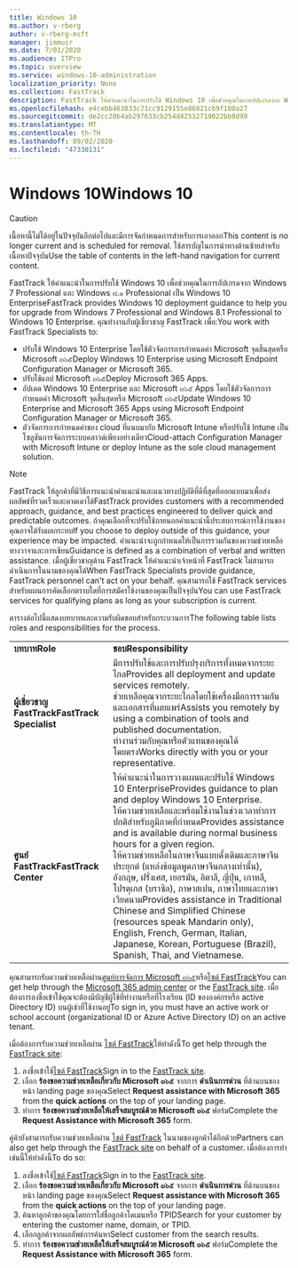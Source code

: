 ```yaml
---
title: Windows 10
ms.author: v-rberg
author: v-rberg-msft
manager: jimmuir
ms.date: 7/01/2020
ms.audience: ITPro
ms.topic: overview
ms.service: windows-10-administration
localization_priority: None
ms.collection: FastTrack
description: FastTrack ให้คำแนะนำในการปรับใช้ Windows 10 เพื่อช่วยคุณในการอัปเกรดจาก Windows 7 Professional และ Windows ๘.๑ Professional เป็น Windows 10 Enterprise
ms.openlocfilehash: e4cebb463833c71cc9129155e86821c69f180a27
ms.sourcegitcommit: de2cc20b4ab297633cb254d42532719022bb8d99
ms.translationtype: MT
ms.contentlocale: th-TH
ms.lasthandoff: 09/02/2020
ms.locfileid: "47338131"
---
```

# <a name="windows-10"></a><span data-ttu-id="7530f-103">Windows 10</span><span class="sxs-lookup"><span data-stu-id="7530f-103">Windows 10</span></span>

> [!CAUTION]
> <span data-ttu-id="7530f-104">เนื้อหานี้ไม่ได้อยู่ในปัจจุบันอีกต่อไปและมีการจัดกำหนดการสำหรับการเอาออก</span><span class="sxs-lookup"><span data-stu-id="7530f-104">This content is no longer current and is scheduled for removal.</span></span> <span data-ttu-id="7530f-105">ใช้สารบัญในการนำทางด้านซ้ายสำหรับเนื้อหาปัจจุบัน</span><span class="sxs-lookup"><span data-stu-id="7530f-105">Use the table of contents in the left-hand navigation for current content.</span></span>

<span data-ttu-id="7530f-106">FastTrack ให้คำแนะนำในการปรับใช้ Windows 10 เพื่อช่วยคุณในการอัปเกรดจาก Windows 7 Professional และ Windows ๘.๑ Professional เป็น Windows 10 Enterprise</span><span class="sxs-lookup"><span data-stu-id="7530f-106">FastTrack provides Windows 10 deployment guidance to help you for upgrade from Windows 7 Professional and Windows 8.1 Professional to Windows 10 Enterprise.</span></span> <span data-ttu-id="7530f-107">คุณทำงานกับผู้เชี่ยวชาญ FastTrack เพื่อ:</span><span class="sxs-lookup"><span data-stu-id="7530f-107">You work with FastTrack Specialists to:</span></span>

- <span data-ttu-id="7530f-108">ปรับใช้ Windows 10 Enterprise โดยใช้ตัวจัดการการกำหนดค่า Microsoft จุดสิ้นสุดหรือ Microsoft ๓๖๕</span><span class="sxs-lookup"><span data-stu-id="7530f-108">Deploy Windows 10 Enterprise using Microsoft Endpoint Configuration Manager or Microsoft 365.</span></span>
- <span data-ttu-id="7530f-109">ปรับใช้แอป Microsoft ๓๖๕</span><span class="sxs-lookup"><span data-stu-id="7530f-109">Deploy Microsoft 365 Apps.</span></span> 
- <span data-ttu-id="7530f-110">อัปเดต Windows 10 Enterprise และ Microsoft ๓๖๕ Apps โดยใช้ตัวจัดการการกำหนดค่า Microsoft จุดสิ้นสุดหรือ Microsoft ๓๖๕</span><span class="sxs-lookup"><span data-stu-id="7530f-110">Update Windows 10 Enterprise and Microsoft 365 Apps using Microsoft Endpoint Configuration Manager or Microsoft 365.</span></span>
- <span data-ttu-id="7530f-111">ตัวจัดการการกำหนดค่าของ cloud ที่แนบมากับ Microsoft Intune หรือปรับใช้ Intune เป็นโซลูชันการจัดการระบบคลาวด์เพียงอย่างเดียว</span><span class="sxs-lookup"><span data-stu-id="7530f-111">Cloud-attach Configuration Manager with Microsoft Intune or deploy Intune as the sole cloud management solution.</span></span>
  
> [!NOTE]
> <span data-ttu-id="7530f-112">FastTrack ให้ลูกค้าที่มีวิธีการแนะนำคำแนะนำและแนวทางปฏิบัติที่ดีที่สุดที่ออกแบบมาเพื่อส่งผลลัพธ์ที่รวดเร็วและคาดเดาได้</span><span class="sxs-lookup"><span data-stu-id="7530f-112">FastTrack provides customers with a recommended approach, guidance, and best practices engineered to deliver quick and predictable outcomes.</span></span> <span data-ttu-id="7530f-113">ถ้าคุณเลือกที่จะปรับใช้ภายนอกคำแนะนำนี้ประสบการณ์การใช้งานของคุณอาจได้รับผลกระทบ</span><span class="sxs-lookup"><span data-stu-id="7530f-113">If you choose to deploy outside of this guidance, your experience may be impacted.</span></span> <span data-ttu-id="7530f-114">คำแนะนำจะถูกกำหนดให้เป็นการรวมกันของความช่วยเหลือทางวาจาและการเขียน</span><span class="sxs-lookup"><span data-stu-id="7530f-114">Guidance is defined as a combination of verbal and written assistance.</span></span> <span data-ttu-id="7530f-115">เมื่อผู้เชี่ยวชาญด้าน FastTrack ให้คำแนะนำเจ้าหน้าที่ FastTrack ไม่สามารถดำเนินการในนามของคุณได้</span><span class="sxs-lookup"><span data-stu-id="7530f-115">When FastTrack Specialists provide guidance, FastTrack personnel can't act on your behalf.</span></span> <span data-ttu-id="7530f-116">คุณสามารถใช้ FastTrack services สำหรับแผนการคัดเลือกตราบใดที่การสมัครใช้งานของคุณเป็นปัจจุบัน</span><span class="sxs-lookup"><span data-stu-id="7530f-116">You can use FastTrack services for qualifying plans as long as your subscription is current.</span></span>  
    
<span data-ttu-id="7530f-117">ตารางต่อไปนี้แสดงบทบาทและความรับผิดชอบสำหรับกระบวนการ</span><span class="sxs-lookup"><span data-stu-id="7530f-117">The following table lists roles and responsibilities for the process.</span></span>

|||
|:-----|:-----|
|<span data-ttu-id="7530f-118">**บทบาท**</span><span class="sxs-lookup"><span data-stu-id="7530f-118">**Role**</span></span> <br/> |<span data-ttu-id="7530f-119">**ชอบ**</span><span class="sxs-lookup"><span data-stu-id="7530f-119">**Responsibility**</span></span> <br/> |
|<span data-ttu-id="7530f-120">**ผู้เชี่ยวชาญ FastTrack**</span><span class="sxs-lookup"><span data-stu-id="7530f-120">**FastTrack Specialist**</span></span> <br/> |<span data-ttu-id="7530f-121">มีการปรับใช้และการปรับปรุงบริการทั้งหมดจากระยะไกล</span><span class="sxs-lookup"><span data-stu-id="7530f-121">Provides all deployment and update services remotely.</span></span>  <br/> <span data-ttu-id="7530f-122">ช่วยเหลือคุณจากระยะไกลโดยใช้เครื่องมือการรวมกันและเอกสารที่เผยแพร่</span><span class="sxs-lookup"><span data-stu-id="7530f-122">Assists you remotely by using a combination of tools and published documentation.</span></span> <br/> <span data-ttu-id="7530f-123">ทำงานร่วมกับคุณหรือตัวแทนของคุณได้โดยตรง</span><span class="sxs-lookup"><span data-stu-id="7530f-123">Works directly with you or your representative.</span></span>|
|<span data-ttu-id="7530f-124">**ศูนย์ FastTrack**</span><span class="sxs-lookup"><span data-stu-id="7530f-124">**FastTrack Center**</span></span>  <br/> |<span data-ttu-id="7530f-125">ให้คำแนะนำในการวางแผนและปรับใช้ Windows 10 Enterprise</span><span class="sxs-lookup"><span data-stu-id="7530f-125">Provides guidance to plan and deploy Windows 10 Enterprise.</span></span>   <br/> <span data-ttu-id="7530f-126">ให้ความช่วยเหลือและพร้อมใช้งานในช่วงเวลาทำการปกติสำหรับภูมิภาคที่กำหนด</span><span class="sxs-lookup"><span data-stu-id="7530f-126">Provides assistance and is available during normal business hours for a given region.</span></span> <br/> <span data-ttu-id="7530f-127">ให้ความช่วยเหลือในภาษาจีนแบบดั้งเดิมและภาษาจีนประยุกต์ (แหล่งข้อมูลพูดภาษาจีนกลางเท่านั้น), อังกฤษ, ฝรั่งเศส, เยอรมัน, อิตาลี, ญี่ปุ่น, เกาหลี, โปรตุเกส (บราซิล), ภาษาสเปน, ภาษาไทยและภาษาเวียดนาม</span><span class="sxs-lookup"><span data-stu-id="7530f-127">Provides assistance in Traditional Chinese and Simplified Chinese (resources speak Mandarin only), English, French, German, Italian, Japanese, Korean, Portuguese (Brazil), Spanish, Thai, and Vietnamese.</span></span>|
 
<span data-ttu-id="7530f-128">คุณสามารถรับความช่วยเหลือผ่าน[ศูนย์การจัดการ Microsoft ๓๖๕](https://go.microsoft.com/fwlink/?linkid=2032704)หรือ[ไซต์ FastTrack](https://go.microsoft.com/fwlink/?linkid=780698)</span><span class="sxs-lookup"><span data-stu-id="7530f-128">You can get help through the [Microsoft 365 admin center](https://go.microsoft.com/fwlink/?linkid=2032704) or the [FastTrack site](https://go.microsoft.com/fwlink/?linkid=780698).</span></span> <span data-ttu-id="7530f-129">เมื่อต้องการลงชื่อเข้าใช้คุณจะต้องมีบัญชีผู้ใช้ที่ทำงานหรือที่โรงเรียน (ID ขององค์กรหรือ active Directory ID) บนผู้เช่าที่ใช้งานอยู่</span><span class="sxs-lookup"><span data-stu-id="7530f-129">To sign in, you must have an active work or school account (organizational ID or Azure Active Directory ID) on an active tenant.</span></span> 

<span data-ttu-id="7530f-130">เมื่อต้องการรับความช่วยเหลือผ่าน [ไซต์ FastTrack](https://go.microsoft.com/fwlink/?linkid=780698)ให้ทำดังนี้</span><span class="sxs-lookup"><span data-stu-id="7530f-130">To get help through the [FastTrack site](https://go.microsoft.com/fwlink/?linkid=780698):</span></span> 
1.    <span data-ttu-id="7530f-131">ลงชื่อเข้าใช้[ไซต์ FastTrack](https://go.microsoft.com/fwlink/?linkid=780698)</span><span class="sxs-lookup"><span data-stu-id="7530f-131">Sign in to the [FastTrack site](https://go.microsoft.com/fwlink/?linkid=780698).</span></span> 
2.    <span data-ttu-id="7530f-132">เลือก **ร้องขอความช่วยเหลือเกี่ยวกับ Microsoft ๓๖๕** จากการ **ดำเนินการด่วน** ที่ด้านบนของหน้า landing page ของคุณ</span><span class="sxs-lookup"><span data-stu-id="7530f-132">Select **Request assistance with Microsoft 365** from the **quick actions** on the top of your landing page.</span></span>
3.    <span data-ttu-id="7530f-133">ทำการ **ร้องขอความช่วยเหลือให้เสร็จสมบูรณ์ด้วย Microsoft ๓๖๕** ฟอร์ม</span><span class="sxs-lookup"><span data-stu-id="7530f-133">Complete the **Request Assistance with Microsoft 365** form.</span></span>
  
<span data-ttu-id="7530f-134">คู่ค้ายังสามารถรับความช่วยเหลือผ่าน [ไซต์ FastTrack](https://go.microsoft.com/fwlink/?linkid=780698) ในนามของลูกค้าได้อีกด้วย</span><span class="sxs-lookup"><span data-stu-id="7530f-134">Partners can also get help through the [FastTrack site](https://go.microsoft.com/fwlink/?linkid=780698) on behalf of a customer.</span></span> <span data-ttu-id="7530f-135">เมื่อต้องการทำเช่นนี้ให้ทำดังนี้</span><span class="sxs-lookup"><span data-stu-id="7530f-135">To do so:</span></span>
1.    <span data-ttu-id="7530f-136">ลงชื่อเข้าใช้[ไซต์ FastTrack](https://go.microsoft.com/fwlink/?linkid=780698)</span><span class="sxs-lookup"><span data-stu-id="7530f-136">Sign in to the [FastTrack site](https://go.microsoft.com/fwlink/?linkid=780698).</span></span> 
2.    <span data-ttu-id="7530f-137">เลือก **ร้องขอความช่วยเหลือเกี่ยวกับ Microsoft ๓๖๕** จากการ **ดำเนินการด่วน** ที่ด้านบนของหน้า landing page ของคุณ</span><span class="sxs-lookup"><span data-stu-id="7530f-137">Select **Request assistance with Microsoft 365** from the **quick actions** on the top of your landing page.</span></span>
3.    <span data-ttu-id="7530f-138">ค้นหาลูกค้าของคุณโดยการใส่ชื่อลูกค้าโดเมนหรือ TPID</span><span class="sxs-lookup"><span data-stu-id="7530f-138">Search for your customer by entering the customer name, domain, or TPID.</span></span>
4.    <span data-ttu-id="7530f-139">เลือกลูกค้าจากผลลัพธ์การค้นหา</span><span class="sxs-lookup"><span data-stu-id="7530f-139">Select customer from the search results.</span></span>
5.    <span data-ttu-id="7530f-140">ทำการ **ร้องขอความช่วยเหลือให้เสร็จสมบูรณ์ด้วย Microsoft ๓๖๕** ฟอร์ม</span><span class="sxs-lookup"><span data-stu-id="7530f-140">Complete the **Request Assistance with Microsoft 365** form.</span></span>
 
